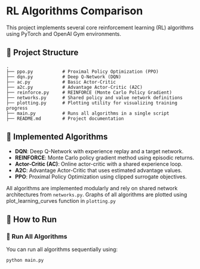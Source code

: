 # RL Algorithms Comparison

This project implements several core reinforcement learning (RL) algorithms using PyTorch and OpenAI Gym environments. 

## 📁 Project Structure

```
.
├── ppo.py           # Proximal Policy Optimization (PPO)
├── dqn.py           # Deep Q-Network (DQN)
├── ac.py            # Basic Actor-Critic
├── a2c.py           # Advantage Actor-Critic (A2C)
├── reinforce.py     # REINFORCE (Monte Carlo Policy Gradient)
├── networks.py      # Shared policy and value network definitions
├── plotting.py      # Plotting utility for visualizing training progress
├── main.py          # Runs all algorithms in a single script
├── README.md        # Project documentation
```

## 🧠 Implemented Algorithms

- **DQN**: Deep Q-Network with experience replay and a target network.
- **REINFORCE**: Monte Carlo policy gradient method using episodic returns.
- **Actor-Critic (AC)**: Online actor-critic with a shared experience loop.
- **A2C**: Advantage Actor-Critic that uses estimated advantage values.
- **PPO**: Proximal Policy Optimization using clipped surrogate objectives.

All algorithms are implemented modularly and rely on shared network architectures from `networks.py`.
Graphs of all algorithms are plotted using plot_learning_curves function in `plotting.py`

## 🚀 How to Run

### 🔁 Run All Algorithms

You can run all algorithms sequentially using:

```bash
python main.py
